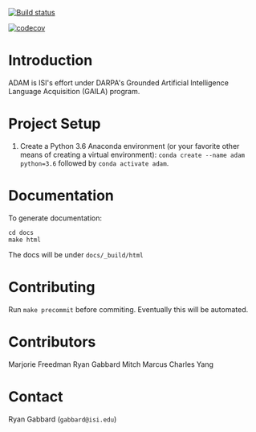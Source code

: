 
[![Build status](https://ci.appveyor.com/api/projects/status/3jhdnwreqoni1492/branch/master?svg=true)](https://ci.appveyor.com/project/rgabbard/vistautils/branch/master)

[![codecov](https://codecov.io/gh/isi-vista/vistautils/branch/master/graph/badge.svg)](https://codecov.io/gh/isi-vista/vistautils)

# Introduction

ADAM is ISI's effort under DARPA's Grounded Artificial Intelligence Language Acquisition (GAILA) program.  

# Project Setup

1. Create a Python 3.6 Anaconda environment (or your favorite other means of creating a virtual environment): `conda create --name adam python=3.6` followed by `conda activate adam`.

# Documentation

To generate documentation:
```
cd docs
make html
```

The docs will be under `docs/_build/html`

# Contributing

Run `make precommit` before commiting.  Eventually this will be automated.

# Contributors

Marjorie Freedman
Ryan Gabbard
Mitch Marcus
Charles Yang

# Contact

Ryan Gabbard (`gabbard@isi.edu`)
